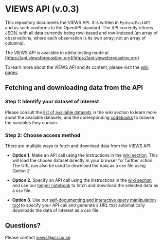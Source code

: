 # VIEWS API (v.0.3)

This repository documents the VIEWS API. It is written in `Python/FastAPI` and as such conforms to the OpenAPI standard. The API currently returns JSON, with all data currently being row-based and row-indexed (an array of observations, where each observation is its own array; not an array of columns).

The VIEWS API is available in _alpha_ testing mode at [https://api.viewsforecasting.org](https://api.viewsforecasting.org).

To learn more about the VIEWS API and its content, please visit the [wiki pages](https://github.com/prio-data/views_api/wiki/). 


## Fetching and downloading data from the API


### Step 1: Identify your dataset of interest

Please consult the [list of available datasets](https://github.com/prio-data/views_api/wiki/Available-datasets) in the wiki section to learn more about the available datasets, and the corresponding [codebooks](https://github.com/prio-data/views_api/wiki/Codebooks) to browse the variables they contain. 


### Step 2: Choose access method

There are multiple ways to fetch and download data from the VIEWS API. 

- **Option 1.** Make an API call using the instructions in the [wiki section](https://github.com/prio-data/views_api/wiki/Making-an-API-call). This will load the chosen dataset directly in your browser for further action. The URL can also be used to download the data as a csv file using *Option 2*. 

- **Option 2.** Specify an API call using the instructions in the [wiki section](https://github.com/prio-data/views_api/wiki/Making-an-API-call) and use our [helper notebook](https://github.com/prio-data/views_api/blob/master/DataExploration/Fetch%20and%20download%20data%20from%20the%20VIEWS%20API.ipynb) to fetch and download the selected data as a csv file.  

- **Option 3.** Use our [self-documenting and interactive query manipulation tool](https://api.viewsforecasting.org/docs) to specify your API call and generate a URL that automatically downloads the data of interest as a csv file. 

## Questions?

Please contact [views@pcr.uu.se](mailto:views@pcr.uu.se).

